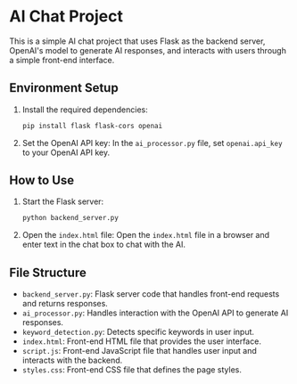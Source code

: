 # AI Chat Project

This is a simple AI chat project that uses Flask as the backend server, OpenAI's model to generate AI responses, and interacts with users through a simple front-end interface.

## Environment Setup

1. Install the required dependencies:

    ```sh
    pip install flask flask-cors openai
    ```

2. Set the OpenAI API key:
    In the `ai_processor.py` file, set `openai.api_key` to your OpenAI API key.

## How to Use

1. Start the Flask server:

    ```sh
    python backend_server.py
    ```

2. Open the `index.html` file:
    Open the `index.html` file in a browser and enter text in the chat box to chat with the AI.

## File Structure

- `backend_server.py`: Flask server code that handles front-end requests and returns responses.
- `ai_processor.py`: Handles interaction with the OpenAI API to generate AI responses.
- `keyword_detection.py`: Detects specific keywords in user input.
- `index.html`: Front-end HTML file that provides the user interface.
- `script.js`: Front-end JavaScript file that handles user input and interacts with the backend.
- `styles.css`: Front-end CSS file that defines the page styles.
